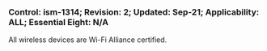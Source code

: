 ### Control: ism-1314; Revision: 2; Updated: Sep-21; Applicability: ALL; Essential Eight: N/A
<p>All wireless devices are Wi-Fi Alliance certified.</p>